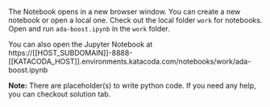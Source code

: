 The Notebook opens in a new browser window. You can create a new notebook or open a local one. Check out the local folder `work` for notebooks. Open and run `ada-boost.ipynb` in the `work` folder.

You can also open the Jupyter Notebook at https://[[HOST_SUBDOMAIN]]-8888-[[KATACODA_HOST]].environments.katacoda.com/notebooks/work/ada-boost.ipynb

**Note:**
There are placeholder(s) to write python code. If you need any help, you can checkout solution tab.